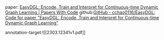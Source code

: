 
paper: [EasyDGL: Encode, Train and Interpret for Continuous-time Dynamic Graph Learning | Papers With Code](https://paperswithcode.com/paper/easydgl-encode-train-and-interpret-for)
github:[GitHub - cchao0116/EasyDGL: Code for paper "EasyDGL: Encode, Train and Interpret for Continuous-time Dynamic Graph Learning"](https://github.com/cchao0116/EasyDGL)

annotation-target:![[2303.12341v1.pdf]]